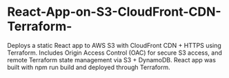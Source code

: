 # React-App-on-S3-CloudFront-CDN-Terraform-
Deploys a static React app to AWS S3 with CloudFront CDN + HTTPS using Terraform. Includes Origin Access Control (OAC) for secure S3 access, and remote Terraform state management via S3 + DynamoDB. React app was built with npm run build and deployed through Terraform.
